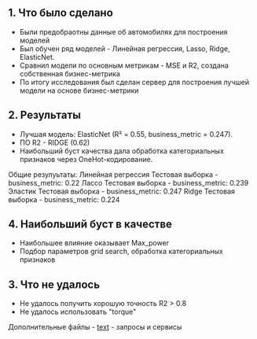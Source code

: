 ## 1. Что было сделано
- Были предобраотны данные об автомобилях для построения моделей
- Был обучен ряд моделей - Линейная регрессия, Lasso, Ridge, ElasticNet.  
- Сравнил модели по основным метрикам - MSE и R2, создана собственная бизнес-метрика
- По итогу исследования был сделан сервер для построения лучшей модели на основе бизнес-метрики  

## 2. Результаты
- Лучшая модель: ElasticNet (R² = 0.55, business_metric = 0.247).
- ПО R2 - RIDGE (0.62)
- Наибольший буст качества дала обработка категориальных признаков через OneHot-кодирование.  

Общие резулуьтаты:
Линейная регрессия
Тестовая выборка - business_metric: 0.22
Лассо
Тестовая выборка - business_metric: 0.239
Эластик
Тестовая выборка - business_metric: 0.247
Ridge
Тестовая выборка - business_metric: 0.224

## 4. Наибольший буст в качестве
- Наибольшее влияние оказывает Max_power
- Подбор параметров grid search, обработка категориальных признаков

## 3. Что не удалось
- Не удалось получить хорошую точность R2 > 0.8  
- Не удалось использовать "torque" 

Дополнительные файлы - 
[text](<../Documents/API HW1.postman_collection.json>) - запросы и сервисы
